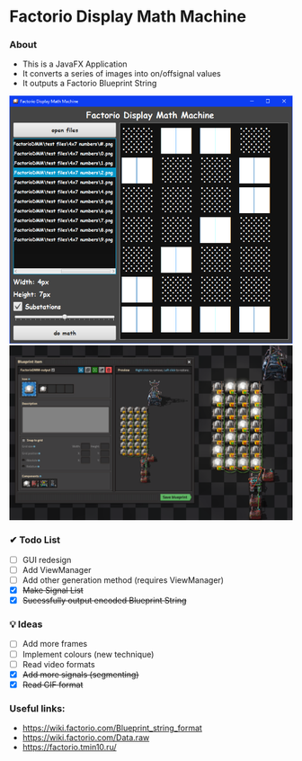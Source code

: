 # Factorio Display Math Machine

### About
* This is a JavaFX Application
* It converts a series of images into on/offsignal values
* It outputs a Factorio Blueprint String

![interface](preview/interface.png)
![game](preview/game.png)

### ✔ Todo List
* [ ] GUI redesign
* [ ] Add ViewManager
* [ ] Add other generation method (requires ViewManager)
* [x] ~~Make Signal List~~
* [x] ~~Sucessfully output encoded Blueprint String~~

### 💡 Ideas
* [ ] Add more frames
* [ ] Implement colours (new technique)
* [ ] Read video formats
* [x] ~~Add more signals (segmenting)~~
* [x] ~~Read GIF format~~

### Useful links:
* https://wiki.factorio.com/Blueprint_string_format
* https://wiki.factorio.com/Data.raw
* https://factorio.tmin10.ru/
